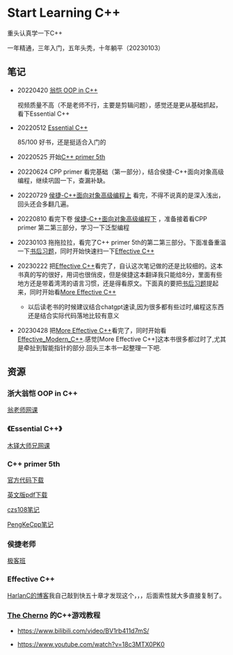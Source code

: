# Start Learning C++

重头认真学一下C++ 

一年精通，三年入门，五年头秃，十年躺平（20230103）

## 笔记

- 20220420 [翁恺 OOP in C++](./01-Notes/00-ZJU_CPP/Object-Oriented-Programming.md)

  视频质量不高（不是老师不行，主要是剪辑问题），感觉还是更从基础抓起，看下Essential C++

- 20220512 [Essential C++](./01-Notes/01-Essential_C++/Essential_C++.md)

   85/100 好书，还是挺适合入门的

- 20220525 开始[C++ primer 5th](./01-Notes/02-CPP_Primer_5th/CPP_Primer_5th.md)

- 20220624 CPP primer 看完基础（第一部分），结合侯捷-C++面向对象高级编程，继续巩固一下，查漏补缺。

- 20220729 [侯捷-C++面向对象高级编程上](./01-Notes/03-HJ-HLOPP/C++面向对象高级编程上.md)  看完，不得不说真的是深入浅出，回头还会多翻几遍。

- 20220810 看完下卷 [侯捷-C++面向对象高级编程下](./01-Notes/03-HJ-HLOPP/C++面向对象高级编程下.md) ，准备接着看CPP primer 第二第三部分，学习一下泛型编程

- 20230103 拖拖拉拉，看完了C++ primer 5th的第二第三部分。下面准备重温一下[书后习题](./01-Notes/04-CPP_Primer_5th_Homework/CPP_Primer_5th_Homework.md)，同时开始快速扫一下[Effective C++](./01-Notes/05-Effective_C++/Effective_C++.md)

- 20230222 把[Effective C++](./01-Notes/05-Effective_C++/Effective_C++.md)看完了，自认这次笔记做的还是比较细的。这本书真的写的很好，用词也很俏皮，但是侯捷这本翻译我只能给8分，里面有些地方还是带着湾湾的语言习惯，还是得看原文。下面真的要把[书后习题](./01-Notes/04-CPP_Primer_5th_Homework/CPP_Primer_5th_Homework.md)提起来，同时开始看[More Effective C++](./01-Notes/06-More_Effective_C++/More_Effective_C++.md)

   - 以后读老书的时候建议结合chatgpt速读,因为很多都有些过时,编程这东西还是结合实际代码落地比较有意义
   
- 20230428 把[More Effective C++](./01-Notes/06-More_Effective_C++/More_Effective_C++.md)看完了，同时开始看[Effective_Modern_C++](./01-Notes/07-Effective_Modern_C++/Effective_Modern_C++.md).感觉[More Effective C++]这本书很多都过时了,尤其是牵扯到智能指针的部分.回头三本书一起整理一下吧.





## 资源

### 浙大翁恺 OOP in C++

[翁老师网课](https://www.bilibili.com/video/BV1yQ4y1A7ts)

### 《Essential C++》

[木铎大师兄网课](https://www.bilibili.com/video/BV1f3411p7Jv)

### C++ primer 5th

[官方代码下载](https://www.informit.com/store/c-plus-plus-primer-9780321714114)

[英文版pdf下载](https://zhjwpku.com/assets/pdf/books/C++.Primer.5th.Edition_2013.pdf)

[czs108笔记](https://github.com/czs108/Cpp-Primer-5th-Notes-CN)

[PengKeCpp笔记](https://github.com/PengKeCpp/Cpp-Primer)

### 侯捷老师

[极客班](www.geekband.com)

### Effective C++

[HarlanC的博客](https://www.cnblogs.com/harlanc/p/6760057.html)我自己敲到快五十章才发现这个，，，后面索性就大多直接复制了。

### [The Cherno](https://www.youtube.com/@TheCherno) 的C++游戏教程

- https://www.bilibili.com/video/BV1rb411d7mS/

- https://www.youtube.com/watch?v=18c3MTX0PK0
